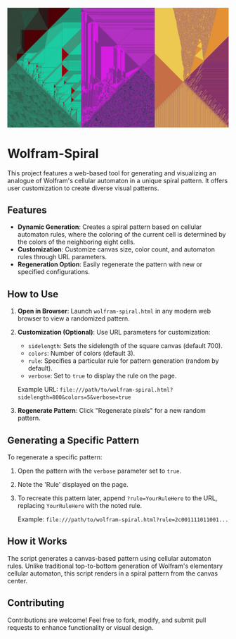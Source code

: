 ![Examples of Wolfram spirals](examples.jpg?raw=true "Wolfram spirals")
# Wolfram-Spiral

This project features a web-based tool for generating and visualizing an analogue of Wolfram's cellular automaton in a unique spiral pattern. It offers user customization to create diverse visual patterns.

## Features

- **Dynamic Generation**: Creates a spiral pattern based on cellular automaton rules, where the coloring of the current cell is determined by the colors of the neighboring eight cells.
- **Customization**: Customize canvas size, color count, and automaton rules through URL parameters.
- **Regeneration Option**: Easily regenerate the pattern with new or specified configurations.

## How to Use

1. **Open in Browser**: Launch `wolfram-spiral.html` in any modern web browser to view a randomized pattern.
2. **Customization (Optional)**: Use URL parameters for customization:
   - `sidelength`: Sets the sidelength of the square canvas (default 700).
   - `colors`: Number of colors (default 3).
   - `rule`: Specifies a particular rule for pattern generation (random by default).
   - `verbose`: Set to `true` to display the rule on the page.

   Example URL: `file:///path/to/wolfram-spiral.html?sidelength=800&colors=5&verbose=true`

3. **Regenerate Pattern**: Click "Regenerate pixels" for a new random pattern.

## Generating a Specific Pattern

To regenerate a specific pattern:
1. Open the pattern with the `verbose` parameter set to `true`.
2. Note the 'Rule' displayed on the page.
3. To recreate this pattern later, append `?rule=YourRuleHere` to the URL, replacing `YourRuleHere` with the noted rule.

   Example: `file:///path/to/wolfram-spiral.html?rule=2c001111011001...`

## How it Works

The script generates a canvas-based pattern using cellular automaton rules. Unlike traditional top-to-bottom generation of Wolfram's elementary cellular automaton, this script renders in a spiral pattern from the canvas center.

## Contributing

Contributions are welcome! Feel free to fork, modify, and submit pull requests to enhance functionality or visual design.

